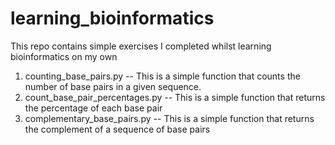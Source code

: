 # learning_bioinformatics
This repo contains simple exercises I completed whilst learning bioinformatics on my own


1. counting_base_pairs.py -- This is a simple function that counts the number of base pairs in a given sequence.
2. count_base_pair_percentages.py -- This is a simple function that returns the percentage of each base pair
3. complementary_base_pairs.py -- This is a simple function that returns the complement of  a sequence of base pairs
